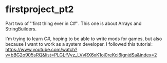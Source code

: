 # firstproject_pt2
Part two of ''first thing ever in C#''. This one is about Arrays and StringBuilders.

I'm trying to learn C#, hoping to be able to write mods for games, but also because I want to work as a system developer.
I followed this tutorial: https://www.youtube.com/watch?v=bBG2o905sRQ&list=PLGLfVvz_LVvRX6xK1oi0reKci6ignjdSa&index=2
